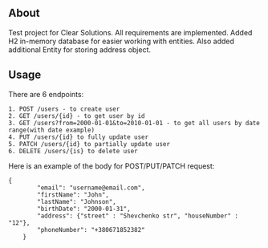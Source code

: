 ## About

Test project for Clear Solutions. All requirements are implemented. Added H2 in-memory database for easier working with entities. 
Also added additional Entity for storing address object.

## Usage

There are 6 endpoints:
```
1. POST /users - to create user
2. GET /users/{id} - to get user by id
3. GET /users?from=2000-01-01&to=2010-01-01 - to get all users by date range(with date example)
4. PUT /users/{id} to fully update user
5. PATCH /users/{id} to partially update user
6. DELETE /users/{is} to delete user
```

Here is an example of the body for POST/PUT/PATCH request:
```
{
        "email": "username@email.com",
        "firstName": "John",
        "lastName": "Johnson",
        "birthDate": "2000-01-31",
        "address": {"street" : "Shevchenko str", "houseNumber" : "12"},
        "phoneNumber": "+380671852382"
    }
```